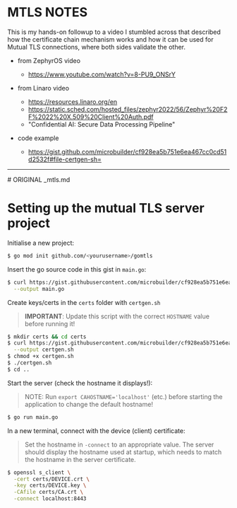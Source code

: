 # MTLS NOTES

This is my hands-on followup to a video I stumbled across that described how the certificate chain mechanism works and how it can be used for Mutual TLS connections, where both sides validate the other.

- from ZephyrOS video
    - https://www.youtube.com/watch?v=8-PU9_ONSrY
- from Linaro video
    - https://resources.linaro.org/en
    - https://static.sched.com/hosted_files/zephyr2022/56/Zephyr%20F2F%2022%20X.509%20Client%20Auth.pdf
    - "Confidential AI: Secure Data Processing Pipeline"

- code example
    - https://gist.github.com/microbuilder/cf928ea5b751e6ea467cc0cd51d2532f#file-certgen-sh=



<hr>
# ORIGINAL _mtls.md

# Setting up the mutual TLS server project

Initialise a new project:

```bash
$ go mod init github.com/<yourusername>/gomtls
```

Insert the go source code in this gist in `main.go`:

```bash
$ curl https://gist.githubusercontent.com/microbuilder/cf928ea5b751e6ea467cc0cd51d2532f/raw/main.go \
  --output main.go
```

Create keys/certs in the `certs` folder with `certgen.sh`

> **IMPORTANT**: Update this script with the correct `HOSTNAME` value before running it!

```bash
$ mkdir certs && cd certs
$ curl https://gist.githubusercontent.com/microbuilder/cf928ea5b751e6ea467cc0cd51d2532f/raw/certgen.sh \
  --output certgen.sh 
$ chmod +x certgen.sh
$ ./certgen.sh
$ cd ..
```

Start the server (check the hostname it displays!):

> NOTE: Run `export CAHOSTNAME='localhost'` (etc.) before starting
> the application to change the default hostname!

```bash
$ go run main.go
```

In a new terminal, connect with the device (client) certificate:

> Set the hostname in `-connect` to an appropriate value.
> The server should display the hostname used at startup,
> which needs to match the hostname in the server certificate.

```bash
$ openssl s_client \
  -cert certs/DEVICE.crt \
  -key certs/DEVICE.key \
  -CAfile certs/CA.crt \
  -connect localhost:8443
```
